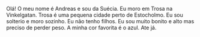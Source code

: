 Olá! O meu nome é Andreas e sou da Suécia. Eu moro em Trosa na Vinkelgatan. Trosa é uma pequena cidade perto de Estocholmo. Eu sou solterio e moro sozinho. Eu não tenho filhos. Eu sou muito bonito e alto mas preciso de perder peso. A minha cor favorita é o azul. Ate já.
